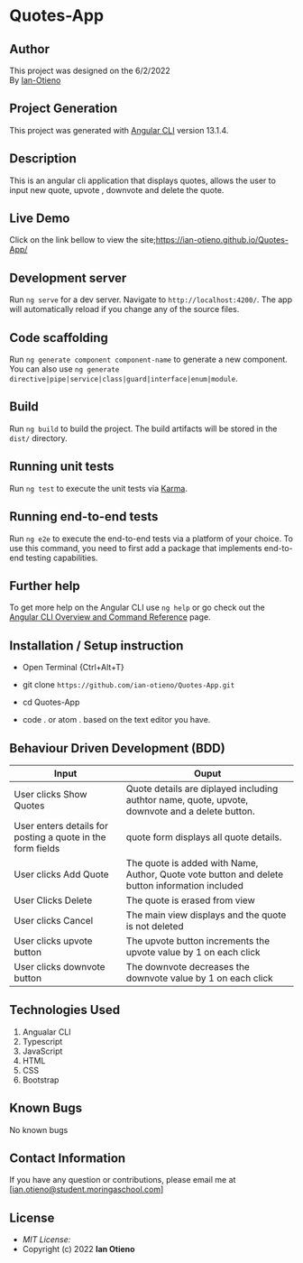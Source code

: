 # Quotes-App 

## Author
This project was designed on the 6/2/2022 <br>By [Ian-Otieno](https://github.com/ian-otieno)
## Project Generation

This project was generated with [Angular CLI](https://github.com/angular/angular-cli) version 13.1.4.

## Description
This is an  angular cli application that displays quotes, allows the user to input new quote, upvote , downvote and delete the quote.

## Live Demo
Click on the link  bellow to view the site;https://ian-otieno.github.io/Quotes-App/

## Development server

Run `ng serve` for a dev server. Navigate to `http://localhost:4200/`. The app will automatically reload if you change any of the source files.

## Code scaffolding

Run `ng generate component component-name` to generate a new component. You can also use `ng generate directive|pipe|service|class|guard|interface|enum|module`.

## Build

Run `ng build` to build the project. The build artifacts will be stored in the `dist/` directory.

## Running unit tests

Run `ng test` to execute the unit tests via [Karma](https://karma-runner.github.io).

## Running end-to-end tests

Run `ng e2e` to execute the end-to-end tests via a platform of your choice. To use this command, you need to first add a package that implements end-to-end testing capabilities.

## Further help

To get more help on the Angular CLI use `ng help` or go check out the [Angular CLI Overview and Command Reference](https://angular.io/cli) page.

## Installation / Setup instruction
* Open Terminal {Ctrl+Alt+T}

* git clone ```https://github.com/ian-otieno/Quotes-App.git```

* cd Quotes-App

* code . or atom . based on the text editor you have.

## Behaviour Driven Development (BDD)
| Input                    	| Ouput                                                                                        	|
|--------------------------	|----------------------------------------------------------------------------------------------	|
|User clicks Show Quotes    | Quote details are diplayed including authtor name, quote, upvote, downvote and a delete button.  |
|User enters details for posting a quote in the form fields | quote form displays all quote details.  |
| User clicks Add Quote    	| The quote is added  with Name, Author, Quote vote button and delete button information included  	|
| User Clicks Delete       	| The quote is erased from view                                                                	|
| User clicks Cancel       	| The main view displays and the quote is not deleted                                          	|
| User clicks upvote button   	| The upvote button increments the upvote value by 1 on each click  	|
| User clicks downvote button	| The downvote  decreases the downvote value by 1 on each click 	|


## Technologies Used
1. Angualar CLI
2. Typescript
3. JavaScript
4. HTML 
5. CSS
6. Bootstrap


## Known Bugs
No known bugs

## Contact Information 

If you have any question or contributions, please email me at [ian.otieno@student.moringaschool.com]

## License
* *MIT License:*
* Copyright (c) 2022 **Ian Otieno**


